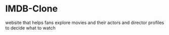 # IMDB-Clone
website that helps fans explore movies and their actors and director profiles to decide what to watch
